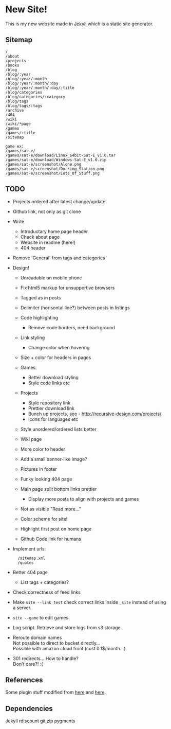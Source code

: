 
New Site!
=========

This is my new website made in [Jekyll][] which is a static site generator.

[Jekyll]: http://jekyllrb.com/

Sitemap
-------

    /
    /about
    /projects
    /books
    /blog
    /blog/:year
    /blog/:year/:month
    /blog/:year/:month/:day
    /blog/:year/:month/:day/:title
    /blog/categories
    /blog/categories/:category
    /blog/tags
    /blog/tags/:tags
    /archive
    /404
    /wiki
    /wiki/*page
    /games
    /games/:title
    /sitemap

    game ex:
    /games/sat-e/
    /games/sat-e/download/Linux_64bit-Sat-E_v1.0.tar
    /games/sat-e/download/Windows-Sat-E_v1.0.zip
    /games/sat-e/screenshot/Alone.png
    /games/sat-e/screenshot/Docking_Station.png
    /games/sat-e/screenshot/Lots_Of_Stuff.png


TODO
----

* Projects ordered after latest change/update
* Github link, not only as git clone

* Write
    * Introductary home page header
    * Check about page
    * Website in readme (here!)
    * 404 header

* Remove 'General' from tags and categories

* Design!
    * Unreadable on mobile phone
    * Fix html5 markup for unsupportive browsers

    * Tagged as in posts
    * Delimiter (horisontal line?) between posts in listings
    * Code highlighting
        * Remove code borders, need background
    * Link styling
        * Change color when hovering
    * Size + color for headers in pages
    * Games
        * Better download styling
        * Style code links etc
    * Projects
        * Style repository link
        * Prettier download link
        * Bunch up projects, see - http://recursive-design.com/projects/
        * Icons for languages etc
    * Style unordered/ordered lists better
    * Wiki page
    * More color to header
    * Add a small banner-like image?
    * Pictures in footer
    * Funky looking 404 page
    * Main page split bottom links prettier
        * Display more posts to align with projects and games
    * Not as visible "Read more..."
    * Color scheme for site!
    * Highlight first post on home page
    * Github Code link for humans

* Implement urls:

        /sitemap.xml
        /quotes

* Better 404 page
    * List tags + categories?

* Check correctness of feed links

* Make `site --link test` check correct links inside `_site` instead of using a server.

* `site --game` to edit games

* Log script. Retrieve and store logs from s3 storage.

* Reroute domain names  
    Not possible to direct to bucket directly...  
    Possible with amazon cloud front (cost 0.1$/month...)

* 301 redirects... How to handle?  
    Don't care?! :(


References
----------

Some plugin stuff modified from [here][black] and [here][jp].

[black]: http://github.com/BlackBulletIV/blackbulletiv.github.com
[jp]: http://recursive-design.com/projects/jekyll-plugins/


Dependencies
------------

Jekyll
rdiscount
git
zip
pygments
